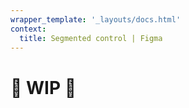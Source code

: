 ```yaml
---
wrapper_template: '_layouts/docs.html'
context:
  title: Segmented control | Figma
---
```


# 🚧 WIP 🚧
